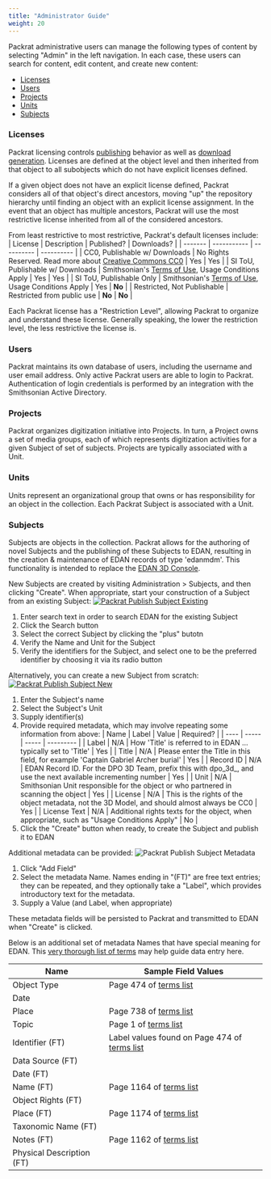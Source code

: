 ```yaml
---
title: "Administrator Guide"
weight: 20
---
```


Packrat administrative users can manage the following types of content by selecting "Admin" in the left navigation. In each case, these users can search for content, edit content, and create new content:
- [Licenses](#licenses)
- [Users](#users)
- [Projects](#projects)
- [Units](#units)
- [Subjects](#subjects)

### Licenses
Packrat licensing controls [publishing](../user/publishing) behavior as well as [download generation](../user/workflows#download-generation). Licenses are defined at the object level and then inherited from that object to all subobjects which do not have explicit licenses defined.

If a given object does not have an explicit license defined, Packrat considers all of that object's direct ancestors, moving "up" the repository hierarchy until finding an object with an explicit license assignment. In the event that an object has multiple ancestors, Packrat will use the most restrictive license inherited from all of the considered ancestors.

From least restrictive to most restrictive, Packrat's default licenses include:
| License | Description | Published? | Downloads? |
| ------- | ----------- | ---------- | ---------- |
| CC0, Publishable w/ Downloads | No Rights Reserved. Read more about [Creative Commons CC0](https://creativecommons.org/share-your-work/public-domain/cc0/) | Yes | Yes |
| SI ToU, Publishable w/ Downloads | Smithsonian's [Terms of Use](https://www.si.edu/termsofuse), Usage Conditions Apply | Yes | Yes |
| SI ToU, Publishable Only | Smithsonian's [Terms of Use](https://www.si.edu/termsofuse), Usage Conditions Apply | Yes | **No** |
| Restricted, Not Publishable | Restricted from public use | **No** | **No** |

Each Packrat license has a "Restriction Level", allowing Packrat to organize and understand these license. Generally speaking, the lower the restriction level, the less restrictive the license is.

### Users
Packrat maintains its own database of users, including the username and user email address. Only active Packrat users are able to login to Packrat. Authentication of login credentials is performed by an integration with the Smithsonian Active Directory.

### Projects
Packrat organizes digitization initiative into Projects. In turn, a Project owns a set of media groups, each of which represents digitization activities for a given Subject of set of subjects. Projects are typically associated with a Unit.

### Units
Units represent an organizational group that owns or has responsibility for an object in the collection. Each Packrat Subject is associated with a Unit.

### Subjects
Subjects are objects in the collection. Packrat allows for the authoring of novel Subjects and the publishing of these Subjects to EDAN, resulting in the creation & maintenance of EDAN records of type 'edanmdm'. This functionality is intended to replace the [EDAN 3D Console](http://dev.3d.api.si.edu/prod/console/home). 

New Subjects are created by visiting Administration > Subjects, and then clicking "Create".  When appropriate, start your construction of a Subject from an existing Subject:
[![Packrat Publish Subject Existing](/dpo-packrat/images/packrat-publish-subject-1.png "Packrat Publish Subject Existing")](/dpo-packrat/images/packrat-publish-subject-1.png)
1. Enter search text in order to search EDAN for the existing Subject
2. Click the Search button
3. Select the correct Subject by clicking the "plus" butotn
4. Verify the Name and Unit for the Subject
5. Verify the identifiers for the Subject, and select one to be the preferred identifier by choosing it via its radio button

Alternatively, you can create a new Subject from scratch:
[![Packrat Publish Subject New](/dpo-packrat/images/packrat-publish-subject-2.png "Packrat Publish Subject New")](/dpo-packrat/images/packrat-publish-subject-2.png)
1. Enter the Subject's name
2. Select the Subject's Unit
3. Supply identifier(s)
4. Provide required metadata, which may involve repeating some information from above:
    | Name | Label | Value | Required? |
    | ---- | ----- | ----- | --------- |
    | Label | N/A | How 'Title' is referred to in EDAN ... typically set to 'Title' | Yes |
    | Title | N/A | Please enter the Title in this field, for example 'Captain Gabriel Archer burial' | Yes |
    | Record ID | N/A | EDAN Record ID. For the DPO 3D Team, prefix this with dpo_3d_, and use the next available incrementing number | Yes |
    | Unit | N/A | Smithsonian Unit responsible for the object or who partnered in scanning the object | Yes |
    | License | N/A | This is the rights of the object metadata, not the 3D Model, and should almost always be CC0 | Yes |
    | License Text | N/A | Additional rights texts for the object, when appropriate, such as "Usage Conditions Apply" | No |
5. Click the "Create" button when ready, to create the Subject and publish it to EDAN

Additional metadata can be provided:
![Packrat Publish Subject Metadata](/dpo-packrat/images/packrat-publish-subject-3.png "Packrat Publish Subject Metadata")
1. Click "Add Field"
2. Select the metadata Name.  Names ending in "(FT)" are free text entries; they can be repeated, and they optionally take a "Label", which provides introductory text for the metadata.
3. Supply a Value (and Label, when appropriate)

These metadata fields will be persisted to Packrat and transmitted to EDAN when "Create" is clicked. 

Below is an additional set of metadata Names that have special meaning for EDAN. This [very thorough list of terms](http://dev.3d.api.si.edu/resources/terms.pdf) may help guide data entry here.

| Name | Sample Field Values | 
| ---- | ------- |
| Object Type | Page 474 of [terms list](http://dev.3d.api.si.edu/resources/terms.pdf#page=474) |
| Date |  |
| Place | Page 738 of [terms list](http://dev.3d.api.si.edu/resources/terms.pdf#page=738) |
| Topic | Page 1 of [terms list](http://dev.3d.api.si.edu/resources/terms.pdf#page=1) |
| Identifier (FT) | Label values found on Page 474 of [terms list](http://dev.3d.api.si.edu/resources/terms.pdf#page=474)  |
| Data Source (FT) |  |
| Date (FT) |  |
| Name (FT) | Page 1164 of [terms list](http://dev.3d.api.si.edu/resources/terms.pdf#page=1164) |
| Object Rights (FT) |  |
| Place (FT) | Page 1174 of [terms list](http://dev.3d.api.si.edu/resources/terms.pdf#page=1174) |
| Taxonomic Name (FT) |  |
| Notes (FT) | Page 1162 of [terms list](http://dev.3d.api.si.edu/resources/terms.pdf#page=1162) |
| Physical Description (FT) |  |
